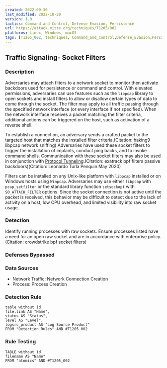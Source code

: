 ```yaml
---
created: 2022-09-30
last_modified: 2022-10-20
version: 1.0
tactics: Command and Control, Defense Evasion, Persistence
url: https://attack.mitre.org/techniques/T1205/002
platforms: Linux, Windows, macOS
tags: [T1205_002, techniques, Command_and_Control,Defense_Evasion,Persistence]
---
```


## Traffic Signaling- Socket Filters

### Description

Adversaries may attach filters to a network socket to monitor then activate backdoors used for persistence or command and control. With elevated permissions, adversaries can use features such as the `libpcap` library to open sockets and install filters to allow or disallow certain types of data to come through the socket. The filter may apply to all traffic passing through the specified network interface (or every interface if not specified). When the network interface receives a packet matching the filter criteria, additional actions can be triggered on the host, such as activation of a reverse shell.

To establish a connection, an adversary sends a crafted packet to the targeted host that matches the installed filter criteria.(Citation: haking9 libpcap network sniffing) Adversaries have used these socket filters to trigger the installation of implants, conduct ping backs, and to invoke command shells. Communication with these socket filters may also be used in conjunction with [Protocol Tunneling](https://attack.mitre.org/techniques/T1572).(Citation: exatrack bpf filters passive backdoors)(Citation: Leonardo Turla Penquin May 2020)

Filters can be installed on any Unix-like platform with `libpcap` installed or on Windows hosts using `Winpcap`.  Adversaries may use either `libpcap` with `pcap_setfilter` or the standard library function `setsockopt` with `SO_ATTACH_FILTER` options. Since the socket connection is not active until the packet is received, this behavior may be difficult to detect due to the lack of activity on a host, low CPU overhead, and limited visibility into raw socket usage.

### Detection

Identify running processes with raw sockets. Ensure processes listed have a need for an open raw socket and are in accordance with enterprise policy.(Citation: crowdstrike bpf socket filters)

### Defenses Bypassed



### Data Sources

  - Network Traffic: Network Connection Creation
  -  Process: Process Creation
### Detection Rule

```dataview
table without id
file.link AS "Name",
status AS "Status",
level AS "Level",
logsrc_product AS "Log Source Product"
FROM "Detection Rules" AND #T1205_002
```

### Rule Testing

```dataview
TABLE without id
filename AS "Name"
FROM "atomics" AND #T1205_002
```
